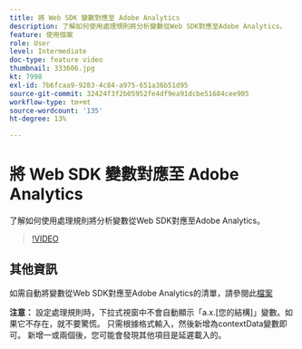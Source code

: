 ```yaml
---
title: 將 Web SDK 變數對應至 Adobe Analytics
description: 了解如何使用處理規則將分析變數從Web SDK對應至Adobe Analytics。
feature: 使用個案
role: User
level: Intermediate
doc-type: feature video
thumbnail: 333606.jpg
kt: 7998
exl-id: 7b6fcaa9-9283-4c84-a975-651a36b51d95
source-git-commit: 32424f3f2b05952fe4df9ea91dcbe51684cee905
workflow-type: tm+mt
source-wordcount: '135'
ht-degree: 13%

---
```


# 將 Web SDK 變數對應至 Adobe Analytics

了解如何使用處理規則將分析變數從Web SDK對應至Adobe Analytics。

>[!VIDEO](https://video.tv.adobe.com/v/333606/?quality=12&learn=on)

## 其他資訊

如需自動將變數從Web SDK對應至Adobe Analytics的清單，請參閱此[檔案](https://experienceleague.adobe.com/docs/experience-platform/edge/data-collection/adobe-analytics/automatically-mapped-vars.html)

**注意：** 設定處理規則時，下拉式視窗中不會自動顯示「a.x.[您的結構]」變數。如果它不存在，就不要驚慌。 只需根據格式輸入，然後新增為contextData變數即可。 新增一或兩個後，您可能會發現其他項目是延遲載入的。
